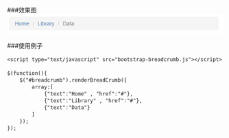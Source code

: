 ###效果图
![面包屑效果图](https://raw.githubusercontent.com/xiaoMzjm/jsplugin/master/jqplugin/bootstrap/%E9%9D%A2%E5%8C%85%E5%B1%91/%E9%9D%A2%E5%8C%85%E5%B1%91.PNG)

###使用例子
```
<script type="text/javascript" src="bootstrap-breadcrumb.js"></script>

$(function(){
	$("#breadcrumb").renderBreadCrumb({
		array:[
			{"text":"Home" , "href":"#"},
			{"text":"Library" , "href":"#"},
			{"text":"Data"}
		]
	});
});
```

